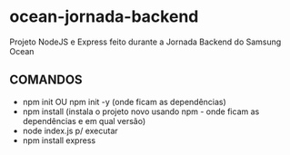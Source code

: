 # ocean-jornada-backend
Projeto NodeJS e Express feito durante a Jornada Backend do Samsung Ocean
## COMANDOS
* npm init OU npm init -y (onde ficam as dependências)
* npm install (instala o projeto novo usando npm - onde ficam as dependências e em qual versão)
* node index.js p/ executar
* npm install express